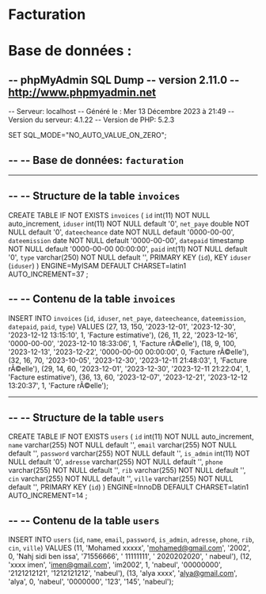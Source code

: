 # Facturation

# Base de données : 

-- phpMyAdmin SQL Dump
-- version 2.11.0
-- http://www.phpmyadmin.net
--
-- Serveur: localhost
-- Généré le : Mer 13 Décembre 2023 à 21:49
-- Version du serveur: 4.1.22
-- Version de PHP: 5.2.3

SET SQL_MODE="NO_AUTO_VALUE_ON_ZERO";

--
-- Base de données: `facturation`
--

-- --------------------------------------------------------

--
-- Structure de la table `invoices`
--

CREATE TABLE IF NOT EXISTS `invoices` (
  `id` int(11) NOT NULL auto_increment,
  `iduser` int(11) NOT NULL default '0',
  `net_paye` double NOT NULL default '0',
  `dateecheance` date NOT NULL default '0000-00-00',
  `dateemission` date NOT NULL default '0000-00-00',
  `datepaid` timestamp NOT NULL default '0000-00-00 00:00:00',
  `paid` int(11) NOT NULL default '0',
  `type` varchar(250) NOT NULL default '',
  PRIMARY KEY  (`id`),
  KEY `iduser` (`iduser`)
) ENGINE=MyISAM  DEFAULT CHARSET=latin1 AUTO_INCREMENT=37 ;

--
-- Contenu de la table `invoices`
--

INSERT INTO `invoices` (`id`, `iduser`, `net_paye`, `dateecheance`, `dateemission`, `datepaid`, `paid`, `type`) VALUES
(27, 13, 150, '2023-12-01', '2023-12-30', '2023-12-12 13:15:10', 1, 'Facture estimative'),
(26, 11, 22, '2023-12-16', '0000-00-00', '2023-12-10 18:33:06', 1, 'Facture rÃ©elle'),
(18, 9, 100, '2023-12-13', '2023-12-22', '0000-00-00 00:00:00', 0, 'Facture rÃ©elle'),
(32, 16, 70, '2023-10-05', '2023-12-30', '2023-12-11 21:48:03', 1, 'Facture rÃ©elle'),
(29, 14, 60, '2023-12-01', '2023-12-30', '2023-12-11 21:22:04', 1, 'Facture estimative'),
(36, 13, 60, '2023-12-07', '2023-12-21', '2023-12-12 13:20:37', 1, 'Facture rÃ©elle');

-- --------------------------------------------------------

--
-- Structure de la table `users`
--

CREATE TABLE IF NOT EXISTS `users` (
  `id` int(11) NOT NULL auto_increment,
  `name` varchar(255) NOT NULL default '',
  `email` varchar(255) NOT NULL default '',
  `password` varchar(255) NOT NULL default '',
  `is_admin` int(11) NOT NULL default '0',
  `adresse` varchar(255) NOT NULL default '',
  `phone` varchar(255) NOT NULL default '',
  `rib` varchar(255) NOT NULL default '',
  `cin` varchar(255) NOT NULL default '',
  `ville` varchar(255) NOT NULL default '',
  PRIMARY KEY  (`id`)
) ENGINE=InnoDB DEFAULT CHARSET=latin1 AUTO_INCREMENT=14 ;

--
-- Contenu de la table `users`
--

INSERT INTO `users` (`id`, `name`, `email`, `password`, `is_admin`, `adresse`, `phone`, `rib`, `cin`, `ville`) VALUES
(11, 'Mohamed xxxxx', 'mohamed@gmail.com', '2002', 0, 'Nahj sidi  ben issa', '71556666', ' 11111111', ' 2020202020', ' nabeul'),
(12, 'xxxx imen', 'imen@gmail.com', 'im2002', 1, 'nabeul', '00000000', '2121212121', '1212121212', 'nabeul'),
(13, 'alya xxxx', 'alya@gmail.com', 'alya', 0, 'nabeul', '0000000', '123', '145', 'nabeul');

